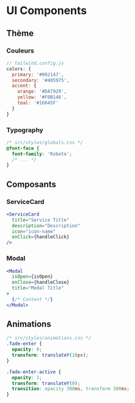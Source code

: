 # UI Components

## Thème

### Couleurs
```js
// tailwind.config.js
colors: {
  primary: '#002147',
  secondary: '#405975',
  accent: {
    orange: '#DA7929',
    yellow: '#F0B146',
    teal: '#16645F'
  }
}
```

### Typography
```css
/* src/styles/globals.css */
@font-face {
  font-family: 'Roboto';
  /* ... */
}
```

## Composants

### ServiceCard
```jsx
<ServiceCard
  title="Service Title"
  description="Description"
  icon="icon-name"
  onClick={handleClick}
/>
```

### Modal
```jsx
<Modal
  isOpen={isOpen}
  onClose={handleClose}
  title="Modal Title"
>
  {/* Content */}
</Modal>
```

## Animations

```css
/* src/styles/animations.css */
.fade-enter {
  opacity: 0;
  transform: translateY(10px);
}

.fade-enter-active {
  opacity: 1;
  transform: translateY(0);
  transition: opacity 300ms, transform 300ms;
}
```
